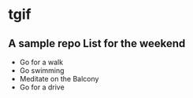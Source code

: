 # tgif
A sample repo
List for the weekend
--------------------
* Go for a walk
* Go swimming
* Meditate on the Balcony
* Go for a drive

